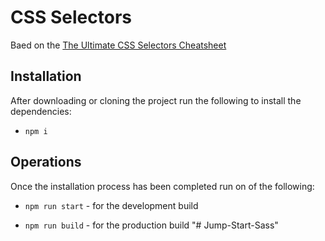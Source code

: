 # CSS Selectors

Baed on the [The Ultimate CSS Selectors Cheatsheet](https://www.adtrak.co.uk/blog/the-ultimate-css-selectors-cheatsheet/)

## Installation

After downloading or cloning the project run the following to install the dependencies:

- `npm i`

## Operations

Once the installation process has been completed run on of the following:

- `npm run start` - for the development build

- `npm run build` - for the production build
"# Jump-Start-Sass" 
